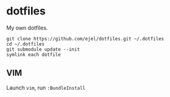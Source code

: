 dotfiles
========

My own dotfiles.

    git clone https://github.com/ejel/dotfiles.git ~/.dotfiles
    cd ~/.dotfiles
    git submodule update --init
    symlink each dotfile


## VIM
Launch `vim`, run `:BundleInstall`